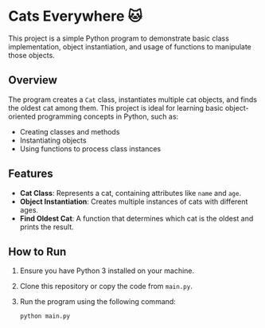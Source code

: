 # Cats Everywhere 🐱

This project is a simple Python program to demonstrate basic class implementation, object instantiation, and usage of functions to manipulate those objects.

## Overview

The program creates a `Cat` class, instantiates multiple cat objects, and finds the oldest cat among them. This project is ideal for learning basic object-oriented programming concepts in Python, such as:

- Creating classes and methods
- Instantiating objects
- Using functions to process class instances

## Features

- **Cat Class**: Represents a cat, containing attributes like `name` and `age`.
- **Object Instantiation**: Creates multiple instances of cats with different ages.
- **Find Oldest Cat**: A function that determines which cat is the oldest and prints the result.

## How to Run

1. Ensure you have Python 3 installed on your machine.
2. Clone this repository or copy the code from `main.py`.
3. Run the program using the following command:

   ```sh
   python main.py
